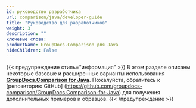 ```yaml
---
id: руководство разработчика
url: comparison/java/developer-guide
title: "Руководство для разработчиков"
weight: 3
description: ""
ключевые слова:
productName: GroupDocs.Comparison для Java
hideChildren: False
---
```

{{< предупреждение стиль="информация" >}}
В этом разделе описаны некоторые базовые и расширенные варианты использования **[GroupDocs.Comparison for Java](https://products.groupdocs.com/comparison/java)**. Пожалуйста, обратитесь к [репозиторию GitHub] (https://github.com/groupdocs-comparison/GroupDocs.Comparison-for-Java) для получения дополнительных примеров и образцов.
{{< /предупреждение >}}

